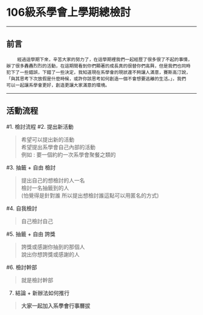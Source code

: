# **106級系學會上學期總檢討** #
--------------------------------


## 前言
````
	經過這學期下來，辛苦大家的努力了，在這學期裡我們一起經歷了很多很了不起的事情，
辦了很多轟轟烈烈的活動，在這期間看到你們顯著的成長真的很替你們高興，但是我們也同時
犯下了一些錯誤，下錯了一些決定，我知道現在系學會的現狀還不夠讓人滿意，賽斯高汀說，
「與其思考下次放假是什麼時候，或許你該思考如何創造一個不會想要逃離的生活。」，我們
可以一起讓系學會更好，創造更讓大家滿意的環境。
````


----------------------------------

**活動流程**
-------------------------------------
#1. 檢討流程
#2. 提出新活動
>希望可以提出新的活動  
希望提出系學會自己內部的活動  
例如 : 要一個約約一次系學會聚餐之類的

#3. 抽籤 + 自由 檢討
>提出自己的想檢討的人一名  
檢討一名抽籤到的人  
(怕覺得是針對誰 所以提出想檢討誰這點可以用匿名的方式)

#4. 自我檢討
>自己檢討自己

#5. 抽籤 + 自由 誇獎
>誇獎或感謝你抽到的那個人  
說出你想誇獎或感謝的人

#6. 檢討幹部
>就是檢討幹部

7. 結論 + 新辦法如何推行
>**大家一起加入系學會行事曆拔**




